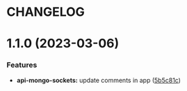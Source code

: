 # CHANGELOG

# 1.1.0 (2023-03-06)


### Features

* **api-mongo-sockets:** update comments in app ([5b5c81c](https://github.com/oinsua/monorepo-backend/commit/5b5c81c82b9973a60cf77a072b46addcaf29eaef))



